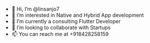 - 👋 Hi, I’m @linsanjo7
- 👀 I’m interested in Native and Hybrid App development
- 🌱 I’m currently a consulting Flutter Developer
- 💞️ I’m looking to collaborate with Startups
- 📫 You can reach me at +918428258159
